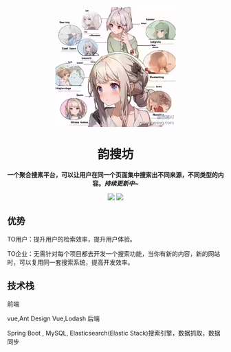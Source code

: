 <p align="center">
    <a href="" target="_blank">
      <img src="./docs/imgs/icon.jpg" width="280" />
    </a>
</p>
<h1 align="center">韵搜坊</h1>
<p align="center"><strong>一个聚合搜素平台，可以让用户在同一个页面集中搜索出不同来源，不同类型的内容。<em>持续更新中~</em></strong></p>
<div align="center">
    <a href="https://github.com/IMZHEYA/zhesou-frontend"><img src="https://img.shields.io/badge/github-项目地址-yellow.svg?style=plasticr"></a>
    <a href="https://github.com/IMZHEYA/zhesou-backend"><img src="https://img.shields.io/badge/后端-项目地址-blueviolet.svg?style=plasticr"></a>
</div>

## 优势
TO用户：提升用户的检索效率，提升用户体验。

TO企业：无需针对每个项目都去开发一个搜索功能，当你有新的内容，新的网站时，可以复用同一套搜索系统，提高开发效率。

## 技术栈
前端

vue,Ant Design Vue,Lodash
后端

Spring Boot , MySQL, Elasticsearch(Elastic Stack)搜索引擎，数据抓取，数据同步
